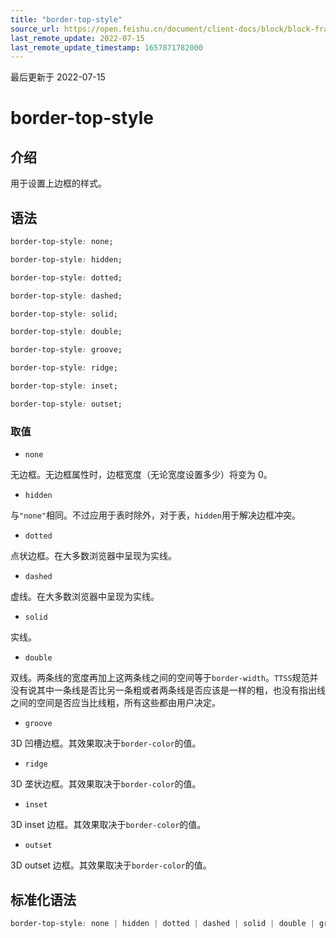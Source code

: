 ```yaml
---
title: "border-top-style"
source_url: https://open.feishu.cn/document/client-docs/block/block-frame/code-components-and-structure/view-layer/ttss/attributes/border/border-top-style
last_remote_update: 2022-07-15
last_remote_update_timestamp: 1657871782000
---
```

最后更新于 2022-07-15

# border-top-style

## 介绍

用于设置上边框的样式。

## 语法

```css
border-top-style: none;

border-top-style: hidden;

border-top-style: dotted;

border-top-style: dashed;

border-top-style: solid;

border-top-style: double;

border-top-style: groove;

border-top-style: ridge;

border-top-style: inset;

border-top-style: outset;
```

### 取值

-   `none`

无边框。无边框属性时，边框宽度（无论宽度设置多少）将变为 0。

-   `hidden`

与`"none"`相同。不过应用于表时除外，对于表，`hidden`用于解决边框冲突。

-   `dotted`

点状边框。在大多数浏览器中呈现为实线。

-   `dashed`

虚线。在大多数浏览器中呈现为实线。

-   `solid`

实线。

-   `double`

双线。两条线的宽度再加上这两条线之间的空间等于`border-width`。`TTSS`规范并没有说其中一条线是否比另一条粗或者两条线是否应该是一样的粗，也没有指出线之间的空间是否应当比线粗，所有这些都由用户决定。

-   `groove`

3D 凹槽边框。其效果取决于`border-color`的值。

-   `ridge`

3D 垄状边框。其效果取决于`border-color`的值。

-   `inset`

3D inset 边框。其效果取决于`border-color`的值。

-   `outset`

3D outset 边框。其效果取决于`border-color`的值。

## 标准化语法

```css
border-top-style: none | hidden | dotted | dashed | solid | double | groove | ridge | inset | outset
```
